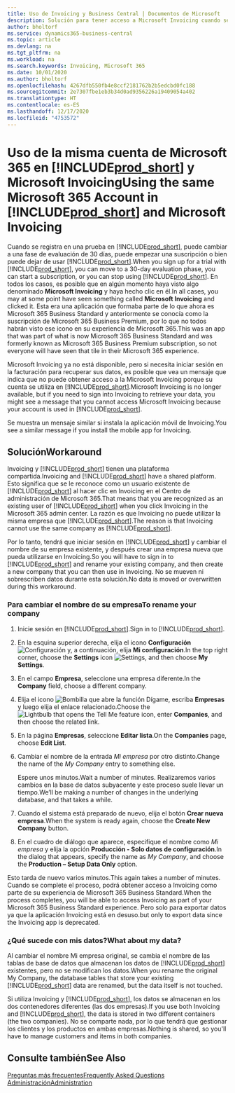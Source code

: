 ```yaml
---
title: Uso de Invoicing y Business Central | Documentos de Microsoft
description: Solución para tener acceso a Microsoft Invoicing cuando se ha registrado en Dynamics 365 Business Central.
author: bholtorf
ms.service: dynamics365-business-central
ms.topic: article
ms.devlang: na
ms.tgt_pltfrm: na
ms.workload: na
ms.search.keywords: Invoicing, Microsoft 365
ms.date: 10/01/2020
ms.author: bholtorf
ms.openlocfilehash: 4267dfb550fb4e8ccf2181762b2b5edcbd0fc188
ms.sourcegitcommit: 2e7307fbe1eb3b34d0ad9356226a19409054a402
ms.translationtype: HT
ms.contentlocale: es-ES
ms.lasthandoff: 12/17/2020
ms.locfileid: "4753572"
---
```

# <a name="using-the-same-microsoft-365-account-in-prod_short-and-microsoft-invoicing"></a><span data-ttu-id="bfbb6-103">Uso de la misma cuenta de Microsoft 365 en [!INCLUDE[prod_short](includes/prod_long.md)] y Microsoft Invoicing</span><span class="sxs-lookup"><span data-stu-id="bfbb6-103">Using the same Microsoft 365 Account in [!INCLUDE[prod_short](includes/prod_long.md)] and Microsoft Invoicing</span></span>
<span data-ttu-id="bfbb6-104">Cuando se registra en una prueba en [!INCLUDE[prod_short](includes/prod_short.md)], puede cambiar a una fase de evaluación de 30 días, puede empezar una suscripción o bien puede dejar de usar [!INCLUDE[prod_short](includes/prod_short.md)].</span><span class="sxs-lookup"><span data-stu-id="bfbb6-104">When you sign up for a trial with [!INCLUDE[prod_short](includes/prod_short.md)], you can move to a 30-day evaluation phase, you can start a subscription, or you can stop using [!INCLUDE[prod_short](includes/prod_short.md)].</span></span> <span data-ttu-id="bfbb6-105">En todos los casos, es posible que en algún momento haya visto algo denominado **Microsoft Invoicing** y haya hecho clic en él.</span><span class="sxs-lookup"><span data-stu-id="bfbb6-105">In all cases, you may at some point have seen something called **Microsoft Invoicing** and clicked it.</span></span> <span data-ttu-id="bfbb6-106">Esta era una aplicación que formaba parte de lo que ahora es Microsoft 365 Business Standard y anteriormente se conocía como la suscripción de Microsoft 365 Business Premium, por lo que no todos habrán visto ese icono en su experiencia de Microsoft 365.</span><span class="sxs-lookup"><span data-stu-id="bfbb6-106">This was an app that was part of what is now Microsoft 365 Business Standard and was formerly known as Microsoft 365 Business Premium subscription, so not everyone will have seen that tile in their Microsoft 365 experience.</span></span>  

<span data-ttu-id="bfbb6-107">Microsoft Invoicing ya no está disponible, pero si necesita iniciar sesión en la facturación para recuperar sus datos, es posible que vea un mensaje que indica que no puede obtener acceso a la Microsoft Invoicing porque su cuenta se utiliza en [!INCLUDE[prod_short](includes/prod_short.md)].</span><span class="sxs-lookup"><span data-stu-id="bfbb6-107">Microsoft Invoicing is no longer available, but if you need to sign into Invoicing to retrieve your data, you might see a message that you cannot access Microsoft Invoicing because your account is used in [!INCLUDE[prod_short](includes/prod_short.md)].</span></span>  

<span data-ttu-id="bfbb6-108">Se muestra un mensaje similar si instala la aplicación móvil de Invoicing.</span><span class="sxs-lookup"><span data-stu-id="bfbb6-108">You see a similar message if you install the mobile app for Invoicing.</span></span>  

## <a name="workaround"></a><span data-ttu-id="bfbb6-109">Solución</span><span class="sxs-lookup"><span data-stu-id="bfbb6-109">Workaround</span></span>
<span data-ttu-id="bfbb6-110">Invoicing y [!INCLUDE[prod_short](includes/prod_short.md)] tienen una plataforma compartida.</span><span class="sxs-lookup"><span data-stu-id="bfbb6-110">Invoicing and [!INCLUDE[prod_short](includes/prod_short.md)] have a shared platform.</span></span> <span data-ttu-id="bfbb6-111">Esto significa que se le reconoce como un usuario existente de [!INCLUDE[prod_short](includes/prod_short.md)] al hacer clic en Invoicing en el Centro de administración de Microsoft 365.</span><span class="sxs-lookup"><span data-stu-id="bfbb6-111">That means that you are recognized as an existing user of [!INCLUDE[prod_short](includes/prod_short.md)] when you click Invoicing in the Microsoft 365 admin center.</span></span> <span data-ttu-id="bfbb6-112">La razón es que Invoicing no puede utilizar la misma empresa que [!INCLUDE[prod_short](includes/prod_short.md)].</span><span class="sxs-lookup"><span data-stu-id="bfbb6-112">The reason is that Invoicing cannot use the same company as [!INCLUDE[prod_short](includes/prod_short.md)].</span></span>  

<span data-ttu-id="bfbb6-113">Por lo tanto, tendrá que iniciar sesión en [!INCLUDE[prod_short](includes/prod_short.md)] y cambiar el nombre de su empresa existente, y después crear una empresa nueva que pueda utilizarse en Invoicing.</span><span class="sxs-lookup"><span data-stu-id="bfbb6-113">So you will have to sign in to [!INCLUDE[prod_short](includes/prod_short.md)] and rename your existing company, and then create a new company that you can then use in Invoicing.</span></span> <span data-ttu-id="bfbb6-114">No se mueven ni sobrescriben datos durante esta solución.</span><span class="sxs-lookup"><span data-stu-id="bfbb6-114">No data is moved or overwritten during this workaround.</span></span>

### <a name="to-rename-your-company"></a><span data-ttu-id="bfbb6-115">Para cambiar el nombre de su empresa</span><span class="sxs-lookup"><span data-stu-id="bfbb6-115">To rename your company</span></span>
1. <span data-ttu-id="bfbb6-116">Inicie sesión en [!INCLUDE[prod_short](includes/prod_short.md)].</span><span class="sxs-lookup"><span data-stu-id="bfbb6-116">Sign in to [!INCLUDE[prod_short](includes/prod_short.md)].</span></span>
2. <span data-ttu-id="bfbb6-117">En la esquina superior derecha, elija el icono **Configuración** ![Configuración](media/ui-experience/settings_icon_small.png "Icono de configuración para el área de trabajo") y, a continuación, elija **Mi configuración**.</span><span class="sxs-lookup"><span data-stu-id="bfbb6-117">In the top right corner, choose the **Settings** icon ![Settings](media/ui-experience/settings_icon_small.png "Settings icon for role center"), and then choose **My Settings**.</span></span>
3. <span data-ttu-id="bfbb6-118">En el campo **Empresa**, seleccione una empresa diferente.</span><span class="sxs-lookup"><span data-stu-id="bfbb6-118">In the **Company** field, choose a different company.</span></span>
4. <span data-ttu-id="bfbb6-119">Elija el icono ![Bombilla que abre la función Dígame](media/ui-search/search_small.png "Dígame qué desea hacer"), escriba **Empresas** y luego elija el enlace relacionado.</span><span class="sxs-lookup"><span data-stu-id="bfbb6-119">Choose the ![Lightbulb that opens the Tell Me feature](media/ui-search/search_small.png "Tell me what you want to do") icon, enter **Companies**, and then choose the related link.</span></span>  
5. <span data-ttu-id="bfbb6-120">En la página **Empresas**, seleccione **Editar lista**.</span><span class="sxs-lookup"><span data-stu-id="bfbb6-120">On the **Companies** page, choose **Edit List**.</span></span>  
6. <span data-ttu-id="bfbb6-121">Cambiar el nombre de la entrada *Mi empresa* por otro distinto.</span><span class="sxs-lookup"><span data-stu-id="bfbb6-121">Change the name of the *My Company* entry to something else.</span></span>  

    <span data-ttu-id="bfbb6-122">Espere unos minutos.</span><span class="sxs-lookup"><span data-stu-id="bfbb6-122">Wait a number of minutes.</span></span> <span data-ttu-id="bfbb6-123">Realizaremos varios cambios en la base de datos subyacente y este proceso suele llevar un tiempo.</span><span class="sxs-lookup"><span data-stu-id="bfbb6-123">We’ll be making a number of changes in the underlying database, and that takes a while.</span></span>
7.  <span data-ttu-id="bfbb6-124">Cuando el sistema está preparado de nuevo, elija el botón **Crear nueva empresa**.</span><span class="sxs-lookup"><span data-stu-id="bfbb6-124">When the system is ready again, choose the **Create New Company** button.</span></span>  
8.  <span data-ttu-id="bfbb6-125">En el cuadro de diálogo que aparece, especifique el nombre como *Mi empresa* y elija la opción **Producción - Solo datos de configuración**.</span><span class="sxs-lookup"><span data-stu-id="bfbb6-125">In the dialog that appears, specify the name as *My Company*, and choose the **Production – Setup Data Only** option.</span></span>  

<span data-ttu-id="bfbb6-126">Esto tarda de nuevo varios minutos.</span><span class="sxs-lookup"><span data-stu-id="bfbb6-126">This again takes a number of minutes.</span></span> <span data-ttu-id="bfbb6-127">Cuando se complete el proceso, podrá obtener acceso a Invoicing como parte de su experiencia de Microsoft 365 Business Standard.</span><span class="sxs-lookup"><span data-stu-id="bfbb6-127">When the process completes, you will be able to access Invoicing as part of your Microsoft 365 Business Standard experience.</span></span> <span data-ttu-id="bfbb6-128">Pero solo para exportar datos ya que la aplicación Invoicing está en desuso.</span><span class="sxs-lookup"><span data-stu-id="bfbb6-128">but only to export data since the Invoicing app is deprecated.</span></span>  

### <a name="what-about-my-data"></a><span data-ttu-id="bfbb6-129">¿Qué sucede con mis datos?</span><span class="sxs-lookup"><span data-stu-id="bfbb6-129">What about my data?</span></span>
<span data-ttu-id="bfbb6-130">Al cambiar el nombre Mi empresa original, se cambia el nombre de las tablas de base de datos que almacenan los datos de [!INCLUDE[prod_short](includes/prod_short.md)] existentes, pero no se modifican los datos.</span><span class="sxs-lookup"><span data-stu-id="bfbb6-130">When you rename the original My Company, the database tables that store your existing [!INCLUDE[prod_short](includes/prod_short.md)] data are renamed, but the data itself is not touched.</span></span>  

<span data-ttu-id="bfbb6-131">Si utiliza Invoicing y [!INCLUDE[prod_short](includes/prod_short.md)], los datos se almacenan en los dos contenedores diferentes (las dos empresas).</span><span class="sxs-lookup"><span data-stu-id="bfbb6-131">If you use both Invoicing and [!INCLUDE[prod_short](includes/prod_short.md)], the data is stored in two different containers (the two companies).</span></span> <span data-ttu-id="bfbb6-132">No se comparte nada, por lo que tendrá que gestionar los clientes y los productos en ambas empresas.</span><span class="sxs-lookup"><span data-stu-id="bfbb6-132">Nothing is shared, so you'll have to manage customers and items in both companies.</span></span>  

## <a name="see-also"></a><span data-ttu-id="bfbb6-133">Consulte también</span><span class="sxs-lookup"><span data-stu-id="bfbb6-133">See Also</span></span>
[<span data-ttu-id="bfbb6-134">Preguntas más frecuentes</span><span class="sxs-lookup"><span data-stu-id="bfbb6-134">Frequently Asked Questions</span></span>](across-faq.md)  
[<span data-ttu-id="bfbb6-135">Administración</span><span class="sxs-lookup"><span data-stu-id="bfbb6-135">Administration</span></span>](admin-setup-and-administration.md)  
